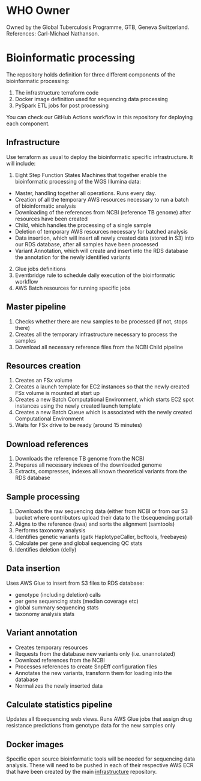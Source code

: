 # WHO Owner
Owned by the Global Tuberculosis Programme, GTB, Geneva Switzerland. References: Carl-Michael Nathanson.

# Bioinformatic processing

The repository holds definition for three different components of the bioinformatic processing:

1. The infrastructure terraform code
2. Docker image definition used for sequencing data processing
3. PySpark ETL jobs for post processing

You can check our GitHub Actions workflow in this repository for deploying each component.

## Infrastructure
Use terraform as usual to deploy the bioinformatic specific infrastructure. It will include:


1. Eight Step Function States Machines that together enable the bioinformatic processing of the WGS Illumina data:

  * Master, handling together all operations. Runs every day.
  * Creation of all the temporary AWS resources necessary to run a batch of bioinformatic analysis
  * Downloading of the references from NCBI (reference TB genome) after resources have been created
  * Child, which handles the processing of a single sample
  * Deletion of temporary AWS resources necessary for batched analysis
  * Data insertion, which will insert all newly created data (stored in S3) into our RDS database, after all samples have been processed
  * Variant Annotation, which will create and insert into the RDS database the annotation for the newly identified variants

2. Glue jobs definitions
3. Eventbridge rule to schedule daily execution of the bioinformatic workflow
4. AWS Batch resources for running specific jobs

   
## Master pipeline
1. Checks whether there are new samples to be processed (if not, stops there)
2. Creates all the temporary infrastructure necessary to process the samples
3. Download all necessary reference files from the NCBI Child pipeline

## Resources creation

1. Creates an FSx volume
2. Creates a launch template for EC2 instances so that the newly created FSx volume is mounted at start up
3. Creates a new Batch Computational Environment, which starts EC2 spot instances using the newly created launch template
4. Creates a new Batch Queue which is associated with the newly created Computational Environment 
5. Waits for FSx drive to be ready (around 15 minutes)

## Download references

1. Downloads the reference TB genome from the NCBI
2. Prepares all necessary indexes of the downloaded genome
3. Extracts, compresses, indexes all known theoretical variants from the RDS database

## Sample processing

1. Downloads the raw sequencing data (either from NCBI or from our S3 bucket where contributors upload their data to the tbsequencing portal)
2. Aligns to the reference (bwa) and sorts the alignment (samtools)
3. Performs taxonomy analysis
4. Identifies genetic variants (gatk HaplotypeCaller, bcftools, freebayes)
5. Calculate per gene and global sequencing QC stats
6. Identifies deletion (delly)

## Data insertion

Uses AWS Glue to insert from S3 files to RDS database:

* genotype (including deletion) calls
* per gene sequencing stats (median coverage etc)
* global summary sequencing stats
* taxonomy analysis stats


## Variant annotation

* Creates temporary resources
* Requests from the database new variants only (i.e. unannotated)
* Download references from the NCBI 
* Processes references to create SnpEff configuration files
* Annotates the new variants, transform them for loading into the database
* Normalizes the newly inserted data

## Calculate statistics pipeline

Updates all tbsequencing web views. Runs AWS Glue jobs that assign drug resistance predictions from genotype data for the new samples only


## Docker images
Specific open source bioinformatic tools will be needed for sequencing data analysis. These will need to be pushed in each of their respective AWS ECR that have been created by the main [infrastructure](https://github.com/finddx/tbsequencing-infrastructure) repository.

